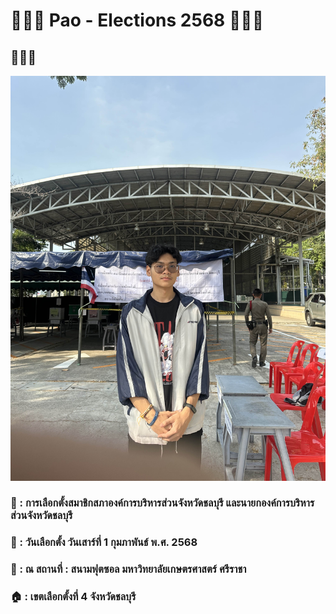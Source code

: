 # 👨🏽‍✈️ Pao - Elections 2568 👨🏽‍✈️
## 👨🏽‍⚖️ 

![KeyCardDomitey](MyPhoto/vote.jpg) 

### 📃 : การเลือกตั้งสมาชิกสภาองค์การบริหารส่วนจังหวัดชลบุรี และนายกองค์การบริหารส่วนจังหวัดชลบุรี
### 📅 : วันเลือกตั้ง วันเสาร์ที่ 1 กุมภาพันธ์ พ.ศ. 2568
### 📌 : ณ สถานที่ : สนามฟุตซอล มหาวิทยาลัยเกษตรศาสตร์ ศรีราชา
### 🏠 : เขตเลือกตั้งที่ 4 จังหวัดชลบุรี
